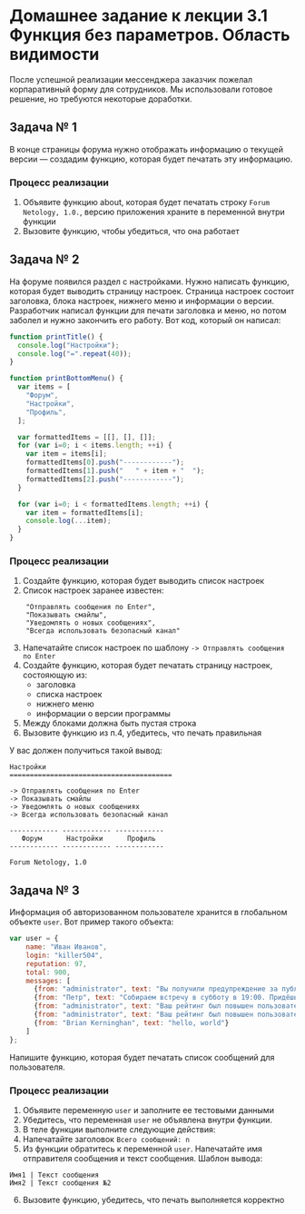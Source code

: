 # Домашнее задание к лекции 3.1 Функция без параметров. Область видимости

После успешной реализации мессенджера заказчик пожелал корпаративный форму для сотрудников. Мы использовали готовое решение, но требуются некоторые доработки.

## Задача № 1

В конце страницы форума нужно отображать информацию о текущей версии — создадим функцию, которая будет печатать эту информацию.

### Процесс реализации
1. Объявите функцию about, которая будет печатать строку `Forum Netology, 1.0.`, версию приложения храните в переменной внутри функции
2. Вызовите функцию, чтобы убедиться, что она работает

## Задача № 2

На форуме появился раздел с настройками. Нужно написать функцию, которая будет выводить страницу настроек. Страница настроек состоит заголовка, блока настроек, нижнего меню и информации о версии. Разработчик написал функции для печати заголовка и меню, но потом заболел и нужно закончить его работу. Вот код, который он написал:

```js
function printTitle() {
  console.log("Настройки");
  console.log("=".repeat(40));
}

function printBottomMenu() {
  var items = [
    "Форум",
    "Настройки",
    "Профиль",
  ];

  var formattedItems = [[], [], []];
  for (var i=0; i < items.length; ++i) {
    var item = items[i];
    formattedItems[0].push("------------");
    formattedItems[1].push("   " + item + "  ");
    formattedItems[2].push("------------");
  }

  for (var i=0; i < formattedItems.length; ++i) {
    var item = formattedItems[i];
    console.log(...item);
  }
}

```

### Процесс реализации

1. Создайте функцию, которая будет выводить список настроек
2. Список настроек заранее известен:
```
    "Отправлять сообщения по Enter",
    "Показывать смайлы",
    "Уведомлять о новых сообщениях",
    "Всегда использовать безопасный канал"
```
3. Напечатайте список настроек по шаблону `-> Отправлять сообщения по Enter`
4. Создайте функцию, которая будет печатать страницу настроек, состояющую из:
    * заголовка
    * списка настроек
    * нижнего меню
    * информации о версии программы
5. Между блоками должна быть пустая строка
6. Вызовите функцию из п.4, убедитесь, что печать правильная

У вас должен получиться такой вывод:
```
Настройки
========================================

-> Отправлять сообщения по Enter
-> Показывать смайлы
-> Уведомлять о новых сообщениях
-> Всегда использовать безопасный канал

------------ ------------ ------------
   Форум      Настройки      Профиль  
------------ ------------ ------------

Forum Netology, 1.0
```

## Задача № 3

Информация об авторизованном пользователе хранится в глобальном объекте `user`. Вот пример такого объекта:

```js
var user = {
    name: "Иван Иванов",
    login: "killer504",
    reputation: 97,
    total: 900,
    messages: [
      {from: "administrator", text: "Вы получили предупреждение за публикаию рекламы на форуме"},
      {from: "Петр", text: "Собираем встречу в субботу в 19:00. Придёшь?"},
      {from: "administrator", text: "Ваш рейтинг был повышен пользователем DonkeyKong"},
      {from: "administrator", text: "Ваш рейтинг был повышен пользователем Netologist"},
      {from: "Brian Kerninghan", text: "hello, world"}
    ]
};
```

Напишите функцию, которая будет печатать список сообщений для пользователя.

### Процесс реализации

1. Объявите переменную `user` и заполните ее тестовыми данными
2. Убедитесь, что переменная `user` не объявлена внутри функции. 
3. В теле функции выполните следующие действия:
4. Напечатайте заголовок `Всего сообщений: n`
5. Из функции обратитесь к переменной `user`. Напечатайте имя отправителя сообщения и текст сообщения. Шаблон вывода:
```
Имя1 | Текст сообщения
Имя2 | Текст сообщения №2
```
6. Вызовите функцию, убедитесь, что печать выполняется корректно
